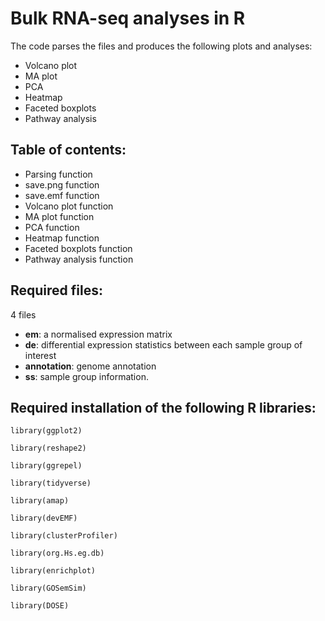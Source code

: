# Bulk RNA-seq analyses in R

The code parses the files and produces the following plots and analyses:
- Volcano plot 
- MA plot 
- PCA 
- Heatmap 
- Faceted boxplots 
- Pathway analysis
  
## Table of contents: 
- Parsing function
- save.png function
- save.emf function
- Volcano plot function
- MA plot function
- PCA function
- Heatmap function
- Faceted boxplots function
- Pathway analysis function 

## Required files: 
4 files 
  - **em**: a normalised expression matrix
  - **de**: differential expression statistics between each sample group of interest 
  - **annotation**: genome annotation
  - **ss**: sample group information. 

## Required installation of the following R libraries: 
`library(ggplot2)`

`library(reshape2)`

`library(ggrepel)`

`library(tidyverse)`

`library(amap)`

`library(devEMF)`

`library(clusterProfiler)` 

`library(org.Hs.eg.db)`

`library(enrichplot)`

`library(GOSemSim)`

`library(DOSE)`
